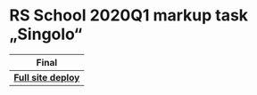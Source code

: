 # RS School 2020Q1 markup task „Singolo“

| Final | 
| - |
| **[Full site deploy](https://github.com/GoldenkovVitali/GoldenkovVitali.github.io/Singolo)** | 

